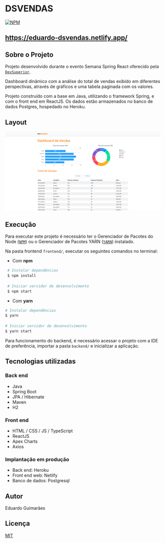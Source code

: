 # DSVENDAS
[![NPM](https://img.shields.io/npm/l/react)](https://github.com/Eduguimar/DS-Vendas/blob/master/LICENSE) 

## https://eduardo-dsvendas.netlify.app/

## Sobre o Projeto

Projeto desenvolvido durante o evento Semana Spring React oferecido pela [`DevSuperior`](https://devsuperior.com.br).

Dashboard dinâmico com a análise do total de vendas exibido em diferentes perspectivas, através de gráficos e uma tabela paginada com os valores. 

Projeto construído com a base em Java, utilizando o framework Spring, e com o front end em ReactJS. Os dados estão armazenados no banco de dados Postgres, hospedado no Heroku.

## Layout

![Dashboard](https://github.com/Eduguimar/DS-Vendas/blob/master/frontend/assets/sdvendas_dashboard.png)

## Execução

Para executar este projeto é necessário ter o Gerenciador de Pacotes do Node ([`NPM`](https://www.npmjs.com/get-npm)) ou o Gerenciador de Pacotes YARN ([`YARN`](https://yarnpkg.com/getting-started)) instalado.

Na pasta frontend `frontend/`, executar os seguintes comandos no terminal:

- Com <b>npm</b>
  
```bash
 # Instalar dependências
 $ npm install

 # Iniciar servidor de desenvolvimento
 $ npm start
```
- Com <b>yarn</b>
```bash
# Instalar dependências
$ yarn

# Iniciar servidor de desenvolvimento
$ yarn start
``` 
Para funcionamento do backend, é necessário acessar o projeto com a IDE de preferência, importar a pasta `backend/` e inicializar a aplicação.

## Tecnologias utilizadas
### Back end
- Java
- Spring Boot
- JPA / Hibernate
- Maven
- H2
### Front end
- HTML / CSS / JS / TypeScript
- ReactJS
- Apex Charts
- Axios
### Implantação em produção
- Back end: Heroku
- Front end web: Netlify
- Banco de dados: Postgresql

## Autor
Eduardo Guimarães

## Licença
[MIT](https://github.com/Eduguimar/DS-Vendas/blob/master/LICENSE)
